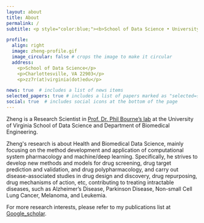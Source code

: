 ```yaml
---
layout: about
title: About
permalink: /
subtitle: <p style="color:blue;"><b>School of Data Science • University of Virginia • zz7r(at)virginia.edu</b></p>

profile:
  align: right
  image: zheng-profile.gif
  image_circular: false # crops the image to make it circular
  address:
    <p>School of Data Science</p>
    <p>Charlottesville, VA 22903</p>
    <p>zz7r(at)virginia(dot)edu</p>

news: true  # includes a list of news items
selected_papers: true # includes a list of papers marked as "selected={true}"
social: true  # includes social icons at the bottom of the page
---
```


Zheng is a Research Scientist in [Prof. Dr. Phil Bourne’s lab](https://bournelab.org/) at the University of Virginia School of Data Science and Department of Biomedical Engineering.

Zheng's research is about Health and Biomedical Data Science, mainly focusing on the method development and application of computational system pharmacology and machine/deep learning. Specifically, he strives to develop new methods and models for drug screening, drug target prediction and validation, and drug polypharmacology, and carry out disease-associated studies in drug design and discovery, drug repurposing, drug mechanisms of action, etc, contributing to treating intractable diseases, such as Alzheimer’s Disease, Parkinson Disease, Non-small Cell Lung Cancer, Melanoma, and Leukemia.

For more research interests, please refer to my publications list at [Google_scholar](https://scholar.google.com/citations?hl=en&user=siE8wmkAAAAJ&view_op=list_works&sortby=pubdate).
